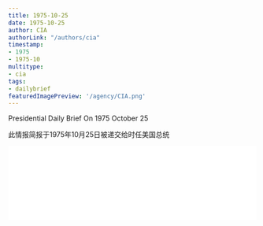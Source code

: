 ```yaml
---
title: 1975-10-25
date: 1975-10-25
author: CIA 
authorLink: "/authors/cia"
timestamp: 
- 1975
- 1975-10
multitype: 
- cia
tags: 
- dailybrief
featuredImagePreview: '/agency/CIA.png'
---
```



Presidential Daily Brief On 1975 October 25

此情报简报于1975年10月25日被递交给时任美国总统

<!--more-->





<div id="over" style="width:100%; overflow:hidden"> <iframe id="sFrame" name="sFrame" frameborder="no" border="0"  allowfullscreen marginwidth="0" scrolling="no" src = " /CIA/1975-10-25.html "  style = " position:absulute; width: 806px; top: 300;" > </iframe> </div>